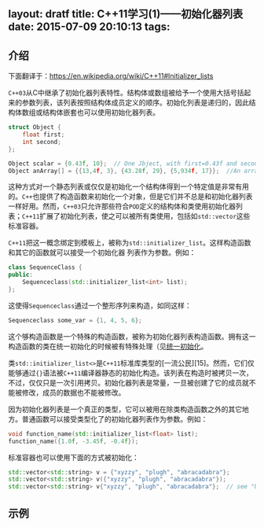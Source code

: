 layout: dratf
title: C++11学习(1)——初始化器列表
date: 2015-07-09 20:10:13
tags:
---

## 介绍

下面翻译于：https://en.wikipedia.org/wiki/C++11#Initializer_lists

`C++03`从C中继承了初始化器列表特性。结构体或数组被给予一个使用大括号括起来的参数列表，该列表按照结构体成员定义的顺序。初始化列表是递归的，因此结构体数组或结构体嵌套也可以使用初始化器列表。

```C++
struct Object {
    float first;
    int second;
};

Object scalar = {0.43f, 10};  // One Jbject, with first=0.43f and second=10
Object anArray[] = {{13,4f, 3}, {43.28f, 29}, {5,934f, 17}};  //An array of three Objects
```

这种方式对一个静态列表或仅仅是初始化一个结构体得到一个特定值是非常有用的。`C++`也提供了构造函数来初始化一个对象，但是它们并不总是和初始化器列表一样好用。然而，`C++03`只允许那些符合`POD`定义的结构体和类使用初始化器列表；`C++11`扩展了初始化列表，使之可以被所有类使用，包括如`std::vector`这些标准容器。

`C++11`把这一概念绑定到模板上，被称为`std::initializer_list`。这样构造函数和其它的函数就可以接受一个初始化器 列表作为参数。例如：

```C++
class SequenceClass {
public:
    Sequenceclass(std::initializer_list<int> list);
};
```

这使得`Sequenceclass`通过一个整形序列来构造，如同这样：

```C++
Sequenceclass some_var = {1, 4, 5, 6};
```

这个够构造函数是一个特殊的构造函数，被称为初始化器列表构造函数。拥有这一构造函数的类在统一初始化的时候被有特殊处理（见[统一初始化](#统一初始化)。

类`std::initializer_list<>`是`C++11`标准库类型的[一流公民][15]。然而，它们仅能够通过`{}`语法被`C++11`编译器静态的初始化构造。该列表在构造时被拷贝一次，不过，仅仅只是一次引用拷贝。初始化器列表是常量，一旦被创建了它的成员就不能被修改，成员的数据也不能被修改。

因为初始化器列表是一个真正的类型，它可以被用在除类构造函数之外的其它地方。普通函数可以接受类型化了的初始化器列表作为参数。例如：

```C++
void function_name(std::initializer_list<float> list);
function_name({1.0f, -3.45f, -0.4f});
```

标准容器也可以使用下面的方式被初始化：

```C++
std::vector<std::string> v = {"xyzzy", "plugh", "abracadabra"};
std::vector<std::string> v({"xyzzy", "plugh", "abracadabra"});
std::vector<std::string> v{"xyzzy", "plugh", "abracadabra"};  // see "Uniform initialization" below
```

## 示例
